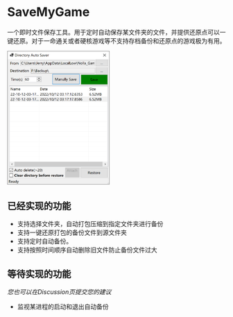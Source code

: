 # SaveMyGame

一个即时文件保存工具。用于定时自动保存某文件夹的文件，并提供还原点可以一键还原。对于一命通关或者硬核游戏等不支持存档备份和还原点的游戏极为有用。

<img src="README.assets/image-20221012151733082.png" alt="image-20221012151733082" style="zoom:33%;" />

## 已经实现的功能

* 支持选择文件夹，自动打包压缩到指定文件夹进行备份
* 支持一键还原打包的备份文件到源文件夹
* 支持定时自动备份。
* 支持按照时间顺序自动删除旧文件防止备份文件过大

## 等待实现的功能

*您也可以在Discussion页提交您的建议*

* 监视某进程的启动和退出自动备份